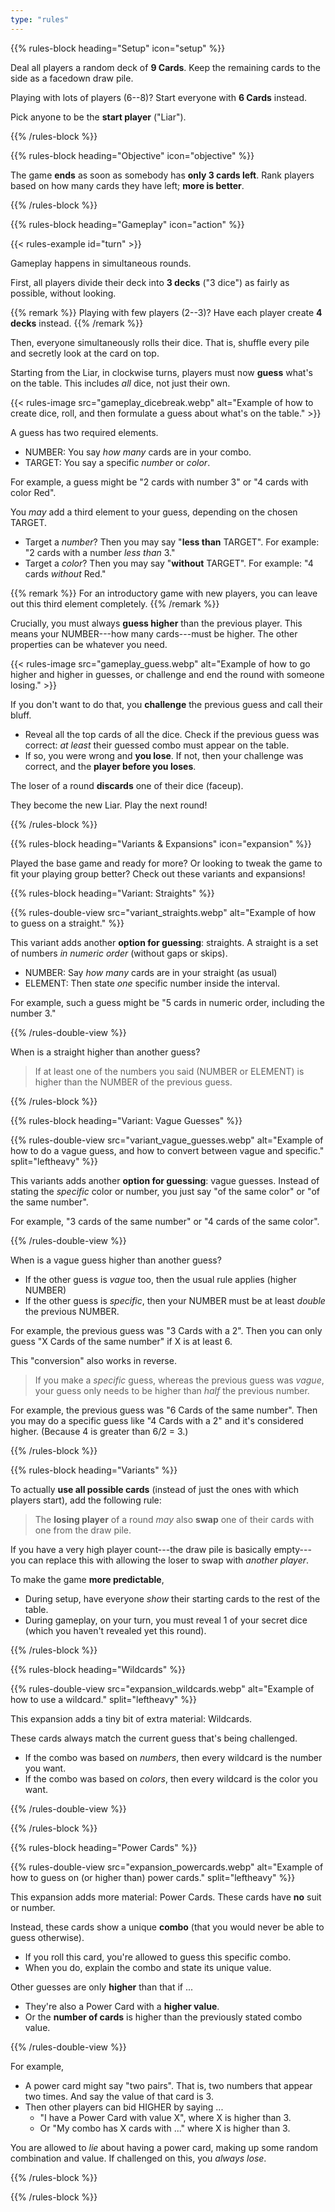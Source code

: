 ```yaml
---
type: "rules"
---
```


{{% rules-block heading="Setup" icon="setup" %}}

Deal all players a random deck of **9 Cards**. Keep the remaining cards to the side as a facedown draw pile.

Playing with lots of players (6--8)? Start everyone with **6 Cards** instead.

Pick anyone to be the **start player** ("Liar").

{{% /rules-block %}}

{{% rules-block heading="Objective" icon="objective" %}}

The game **ends** as soon as somebody has **only 3 cards left**. Rank players based on how many cards they have left; **more is better**.

{{% /rules-block %}}

{{% rules-block heading="Gameplay" icon="action" %}}

{{< rules-example id="turn" >}}

Gameplay happens in simultaneous rounds.

First, all players divide their deck into **3 decks** ("3 dice") as fairly as possible, without looking. 

{{% remark %}}
Playing with few players (2--3)? Have each player create **4 decks** instead.
{{% /remark %}}

Then, everyone simultaneously rolls their dice. That is, shuffle every pile and secretly look at the card on top.

Starting from the Liar, in clockwise turns, players must now **guess** what's on the table. This includes _all_ dice, not just their own.

{{< rules-image src="gameplay_dicebreak.webp" alt="Example of how to create dice, roll, and then formulate a guess about what's on the table." >}}

A guess has two required elements.

* NUMBER: You say _how many_ cards are in your combo.
* TARGET: You say a specific _number_ or _color_.

For example, a guess might be "2 cards with number 3" or "4 cards with color Red".

You _may_ add a third element to your guess, depending on the chosen TARGET.

* Target a _number_? Then you may say "**less than** TARGET". For example: "2 cards with a number _less than_ 3."
* Target a _color_? Then you may say "**without** TARGET". For example: "4 cards _without_ Red."

{{% remark %}}
For an introductory game with new players, you can leave out this third element completely.
{{% /remark %}}

Crucially, you must always **guess higher** than the previous player. This means your NUMBER---how many cards---must be higher. The other properties can be whatever you need.

{{< rules-image src="gameplay_guess.webp" alt="Example of how to go higher and higher in guesses, or challenge and end the round with someone losing." >}}

If you don't want to do that, you **challenge** the previous guess and call their bluff.
* Reveal all the top cards of all the dice. Check if the previous guess was correct: _at least_ their guessed combo must appear on the table.
* If so, you were wrong and **you lose**. If not, then your challenge was correct, and the **player before you loses**. 

The loser of a round **discards** one of their dice (faceup).

They become the new Liar. Play the next round!

{{% /rules-block %}}

{{% rules-block heading="Variants & Expansions" icon="expansion" %}}

Played the base game and ready for more? Or looking to tweak the game to fit your playing group better? Check out these variants and expansions!

{{% rules-block heading="Variant: Straights" %}}

{{% rules-double-view src="variant_straights.webp" alt="Example of how to guess on a straight." %}}

This variant adds another **option for guessing**: straights. A straight is a set of numbers _in numeric order_ (without gaps or skips).

* NUMBER: Say _how many_ cards are in your straight (as usual)
* ELEMENT: Then state _one_ specific number inside the interval.

For example, such a guess might be "5 cards in numeric order, including the number 3."

{{% /rules-double-view %}}

When is a straight higher than another guess? 

> If at least one of the numbers you said (NUMBER or ELEMENT) is higher than the NUMBER of the previous guess.

{{% /rules-block %}}

{{% rules-block heading="Variant: Vague Guesses" %}}

{{% rules-double-view src="variant_vague_guesses.webp" alt="Example of how to do a vague guess, and how to convert between vague and specific." split="leftheavy" %}}

This variants adds another **option for guessing**: vague guesses. Instead of stating the _specific_ color or number, you just say "of the same color" or "of the same number".

For example, "3 cards of the same number" or "4 cards of the same color".

{{% /rules-double-view %}}

When is a vague guess higher than another guess? 

* If the other guess is _vague_ too, then the usual rule applies (higher NUMBER)
* If the other guess is _specific_, then your NUMBER must be at least _double_ the previous NUMBER.

For example, the previous guess was "3 Cards with a 2". Then you can only guess "X Cards of the same number" if X is at least 6.

This "conversion" also works in reverse. 

> If you make a _specific_ guess, whereas the previous guess was _vague_, your guess only needs to be higher than _half_ the previous number.

For example, the previous guess was "6 Cards of the same number". Then you may do a specific guess like "4 Cards with a 2" and it's considered higher. (Because 4 is greater than 6/2 = 3.)

{{% /rules-block %}}

{{% rules-block heading="Variants" %}}

To actually **use all possible cards** (instead of just the ones with which players start), add the following rule:

> The **losing player** of a round _may_ also **swap** one of their cards with one from the draw pile. 

If you have a very high player count---the draw pile is basically empty---you can replace this with allowing the loser to swap with _another player_.

To make the game **more predictable**, 
* During setup, have everyone _show_ their starting cards to the rest of the table.
* During gameplay, on your turn, you must reveal 1 of your secret dice (which you haven't revealed yet this round).

{{% /rules-block %}}

{{% rules-block heading="Wildcards" %}}

{{% rules-double-view src="expansion_wildcards.webp" alt="Example of how to use a wildcard." split="leftheavy" %}}

This expansion adds a tiny bit of extra material: Wildcards. 

These cards always match the current guess that's being challenged.

* If the combo was based on _numbers_, then every wildcard is the number you want.
* If the combo was based on _colors_, then every wildcard is the color you want.

{{% /rules-double-view %}}

{{% /rules-block %}}

{{% rules-block heading="Power Cards" %}}

{{% rules-double-view src="expansion_powercards.webp" alt="Example of how to guess on (or higher than) power cards." split="leftheavy" %}}

This expansion adds more material: Power Cards. These cards have **no** suit or number.

Instead, these cards show a unique **combo** (that you would never be able to guess otherwise).

* If you roll this card, you're allowed to guess this specific combo.
* When you do, explain the combo and state its unique value.

Other guesses are only **higher** than that if ...
* They're also a Power Card with a **higher value**.
* Or the **number of cards** is higher than the previously stated combo value.

{{% /rules-double-view %}}

For example, 
* A power card might say "two pairs". That is, two numbers that appear two times. And say the value of that card is 3.
* Then other players can bid HIGHER by saying ...
  * "I have a Power Card with value X", where X is higher than 3.
  * Or "My combo has X cards with ..." where X is higher than 3.

You are allowed to _lie_ about having a power card, making up some random combination and value. If challenged on this, you _always lose_.

{{% /rules-block %}}

{{% /rules-block %}}

